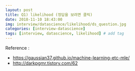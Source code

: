 ```yaml
---
layout: post
title: Q1) likelihood (정답을 보려면 클릭)
date: 2018-11-10 18:43:00
img: interview/datascience/likelihood/ds_question.jpg
categories: [interview-datascience] 
tags: [interview, datascience, likelihood] # add tag
---
```


Reference :
- https://gaussian37.github.io/machine-learning-etc-mle/ 
- http://darkpgmr.tistory.com/62
